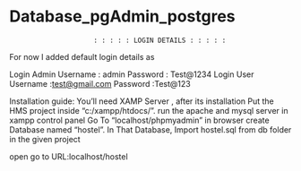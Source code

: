 # Database_pgAdmin_postgres


                         : : : : : LOGIN DETAILS : : : : : 
For now I added default login details as 

Login Admin      Username : admin
                 Password :  Test@1234
Login User       Username :test@gmail.com
                 Password :Test@123



Installation guide:
You’ll need XAMP Server , after its installation 
Put the HMS project inside “c:/xampp/htdocs/”. 
run the apache and mysql server in xampp control panel
Go To “localhost/phpmyadmin” in  browser 
create Database named “hostel”.
In That Database, Import hostel.sql from db folder in the given project

open go to URL:localhost/hostel
